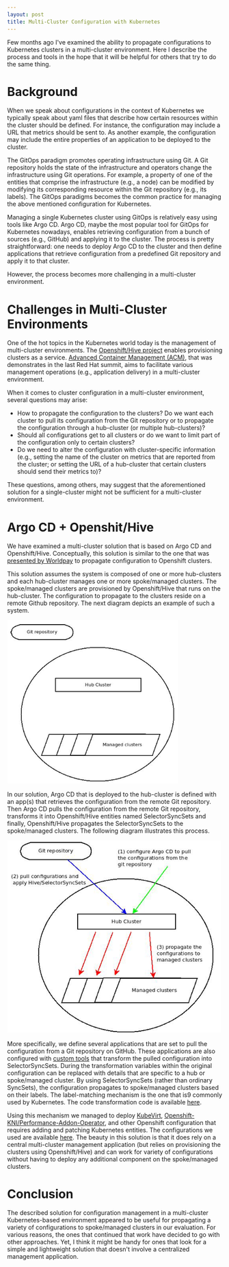 ```yaml
---
layout: post
title: Multi-Cluster Configuration with Kubernetes
---
```


Few months ago I've examined the ability to propagate configurations to Kubernetes clusters in a multi-cluster environment. Here I describe the process and tools in the hope that it will be helpful for others that try to do the same thing.

# Background

When we speak about configurations in the context of Kubernetes we typically speak about yaml files that describe how certain resources within the cluster should be defined. For instance, the configuration may include a URL that metrics should be sent to. As another example, the configuration may include the entire properties of an application to be deployed to the cluster.  

The GitOps paradigm promotes operating infrastructure using Git. A Git repository holds the state of the infrastructure and operators change the infrastructure using Git operations. For example, a property of one of the entities that comprise the infrastructure (e.g., a node) can be modified by modifying its corresponding resource within the Git repository (e.g., its labels). The GitOps paradigms becomes the common practice for managing the above mentioned configuration for Kubernetes.  

Managing a single Kubernetes cluster using GitOps is relatively easy using tools like Argo CD. Argo CD, maybe the most popular tool for GitOps for Kubernetes nowadays, enables retrieving configuration from a bunch of sources (e.g., GitHub) and applying it to the cluster. The process is pretty straightforward: one needs to deploy Argo CD to the cluster and then define applications that retrieve configuration from a predefined Git repository and apply it to that cluster.  

However, the process becomes more challenging in a multi-cluster environment.  

# Challenges in Multi-Cluster Environments

One of the hot topics in the Kubernetes world today is the management of multi-cluster environments. The [Openshift/Hive project](https://github.com/openshift/hive) enables provisioning clusters as a service. [Advanced Container Management (ACM)](https://www.redhat.com/en/technologies/management/advanced-cluster-management), that was demonstrates in the last Red Hat summit, aims to facilitate various management operations (e.g., application delivery) in a multi-cluster environment.  

When it comes to cluster configuration in a multi-cluster environment, several questions may arise:
* How to propagate the configuration to the clusters? Do we want each cluster to pull its configuration from the Git repository or to propagate the configuration through a hub-cluster (or multiple hub-clusters)?
* Should all configurations get to all clusters or do we want to limit part of the configuration only to certain clusters?
* Do we need to alter the configuration with cluster-specific information (e.g., setting the name of the cluster on metrics that are reported from the cluster; or setting the URL of a hub-cluster that certain clusters should send their metrics to)?

These questions, among others, may suggest that the aforementioned solution for a single-cluster might not be sufficient for a multi-cluster environment.

# Argo CD + Openshit/Hive

We have examined a multi-cluster solution that is based on Argo CD and Openshift/Hive. Conceptually, this solution is similar to the one that was [presented by Worldpay](https://assets.openshift.com/hubfs/Worldpay-fis-openshift-commons_COMMENTS.pptx.pdf) to propagate configuration to Openshift clusters.

This solution assumes the system is composed of one or more hub-clusters and each hub-cluster manages one or more spoke/managed clusters. The spoke/managed clusters are provisioned by Openshift/Hive that runs on the hub-cluster. The configuration to propagate to the clusters reside on a remote Github repository. The next diagram depicts an example of such a system.

<img alt="Multi-cluster environment" src="../images/multi-cluster-conf/multi-cluster-gitops.png" width=400/> 

In our solution, Argo CD that is deployed to the hub-cluster is defined with an app(s) that retrieves the configuration from the remote Git repository. Then Argo CD pulls the configuration from the remote Git repository, transforms it into Openshift/Hive entities named SelectorSyncSets and finally, Openshift/Hive propagates the SelectorSyncSets to the spoke/managed clusters. The following diagram illustrates this process.

<img alt="Argo CD + Openshift/Hive" src="../images/multi-cluster-conf/argo-hive.png" width=500/>

More specifically, we define several applications that are set to pull the configuration from a Git repository on GitHub. These applications are also configured with [custom tools](https://argoproj.github.io/argo-cd/operator-manual/custom_tools/) that transform the pulled configuration into SelectorSyncSets. During the transformation variables within the original configuration can be replaced with details that are specific to a hub or spoke/managed cluster. By using SelectorSyncSets (rather than ordinary SyncSets), the configuration propagates to spoke/managed clusters based on their labels. The label-matching mechanism is the one that is9 commonly used by Kubernetes. The code transformation code is available [here](https://github.com/ahadas/syncset-gen).  

Using this mechanism we managed to deploy [KubeVirt](https://kubevirt.io/), [Openshift-KNI/Performance-Addon-Operator](https://github.com/openshift-kni/performance-addon-operators), and other Openshift configuration that requires adding and patching Kubernetes entities. The configurations we used are available [here](https://github.com/danielerez/acm-gitops/tree/master/openshift). The beauty in this solution is that it does rely on a central multi-cluster management application (but relies on provisioning the clusters using Openshift/Hive) and can work for variety of configurations without having to deploy any additional component on the spoke/managed clusters.

# Conclusion 

The described solution for configuration management in a multi-cluster Kubernetes-based environment appeared to be useful for propagating a variety of configurations to spoke/managed clusters in our evaluation. For various reasons, the ones that continued that work have decided to go with other approaches. Yet, I think it might be handy for ones that look for a simple and lightweight solution that doesn't involve a centralized management application.